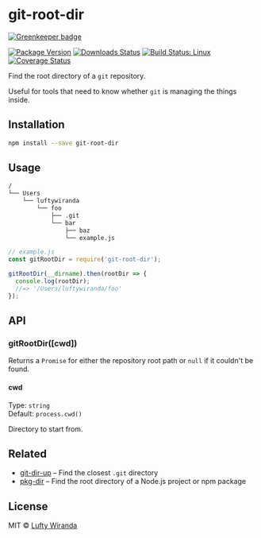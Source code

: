 # git-root-dir

[![Greenkeeper badge](https://badges.greenkeeper.io/luftywiranda13/git-root-dir.svg)](https://greenkeeper.io/)

[![Package Version](https://img.shields.io/npm/v/git-root-dir.svg?style=flat-square)](https://www.npmjs.com/package/git-root-dir)
[![Downloads Status](https://img.shields.io/npm/dm/git-root-dir.svg?style=flat-square)](https://npm-stat.com/charts.html?package=git-root-dir&from=2016-04-01)
[![Build Status: Linux](https://img.shields.io/travis/luftywiranda13/git-root-dir/master.svg?style=flat-square)](https://travis-ci.org/luftywiranda13/git-root-dir)
[![Coverage Status](https://img.shields.io/codecov/c/github/luftywiranda13/git-root-dir/master.svg?style=flat-square)](https://codecov.io/gh/luftywiranda13/git-root-dir)

Find the root directory of a `git` repository.

Useful for tools that need to know whether `git` is managing the things inside.

## Installation

```sh
npm install --save git-root-dir
```

## Usage

```sh
/
└── Users
    └── luftywiranda
        └── foo
            ├── .git
            └── bar
                ├── baz
                └── example.js
```

```js
// example.js
const gitRootDir = require('git-root-dir');

gitRootDir(__dirname).then(rootDir => {
  console.log(rootDir);
  //=> '/Users/luftywiranda/foo'
});
```

## API

### gitRootDir([cwd])

Returns a `Promise` for either the repository root path or `null` if it couldn't be found.

#### cwd

Type: `string`<br />
Default: `process.cwd()`

Directory to start from.

## Related

* [git-dir-up](https://github.com/luftywiranda13/git-dir-up) – Find the closest `.git` directory
* [pkg-dir](https://github.com/sindresorhus/pkg-dir) – Find the root directory of a Node.js project or npm package

## License

MIT &copy; [Lufty Wiranda](https://www.luftywiranda.com)
